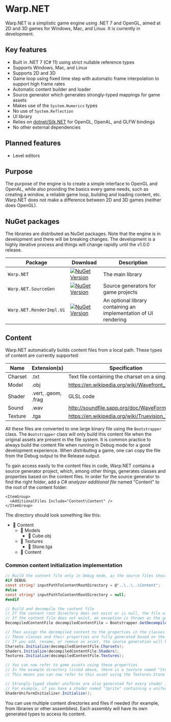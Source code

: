 # Warp.NET

Warp.NET is a simplistic game engine using .NET 7 and OpenGL, aimed at 2D and 3D games for Windows, Mac, and Linux. It is currently in development.

## Key features

- Built in .NET 7 (C# 11) using strict nullable reference types
- Supports Windows, Mac, and Linux
- Supports 2D and 3D
- Game loop using fixed time step with automatic frame interpolation to support high frame rates
- Automatic content builder and loader
- Source generator which generates strongly-typed mappings for game assets
- Makes use of the `System.Numerics` types
- No use of `System.Reflection`
- UI library
- Relies on [dotnet/Silk.NET](https://github.com/dotnet/Silk.NET) for OpenGL, OpenAL, and GLFW bindings
- No other external dependencies

## Planned features

- Level editors

## Purpose

The purpose of the engine is to create a simple interface to OpenGL and OpenAL, while also providing the basics every game needs, such as creating a window, a reliable game loop, building and loading content, etc. Warp.NET does not make a difference between 2D and 3D games (neither does OpenGL).

## NuGet packages

The libraries are distributed as NuGet packages. Note that the engine is in development and there will be breaking changes. The development is a highly iterative process and things will change rapidly until the v1.0.0 release.

| **Package**              | **Download**                                                                                                                                              | **Description**                                                  |
|--------------------------|-----------------------------------------------------------------------------------------------------------------------------------------------------------|------------------------------------------------------------------|
| `Warp.NET`               | [![NuGet Version](https://img.shields.io/nuget/v/NoahStolk.Warp.NET.svg)](https://www.nuget.org/packages/NoahStolk.Warp.NET/)                             | The main library                                                 |
| `Warp.NET.SourceGen`     | [![NuGet Version](https://img.shields.io/nuget/v/NoahStolk.Warp.NET.SourceGen.svg)](https://www.nuget.org/packages/NoahStolk.Warp.NET.SourceGen/)         | Source generators for game projects                              |
| `Warp.NET.RenderImpl.Ui` | [![NuGet Version](https://img.shields.io/nuget/v/NoahStolk.Warp.NET.RenderImpl.Ui.svg)](https://www.nuget.org/packages/NoahStolk.Warp.NET.RenderImpl.Ui/) | An optional library containing an implementation of UI rendering |

## Content

Warp.NET automatically builds content files from a local path. These types of content are currently supported:

| **Name** | **Extension(s)**    | **Specification**                                 |
|----------|---------------------|---------------------------------------------------|
| Charset  | .txt                | Text file containing the charset on a single line |
| Model    | .obj                | https://en.wikipedia.org/wiki/Wavefront_.obj_file |
| Shader   | .vert, .geom, .frag | GLSL code                                         |
| Sound    | .wav                | http://soundfile.sapp.org/doc/WaveFormat/         |
| Texture  | .tga                | https://en.wikipedia.org/wiki/Truevision_TGA      |

All these files are converted to one large binary file using the `Bootstrapper` class. The `Bootstrapper` class will only build this content file when the original assets are present in the file system. It is common practice to always build the content file when running in Debug mode for a good development experience. When distributing a game, one can copy the file from the Debug output to the Release output.

To gain access easily to the content files in code, Warp.NET contains a source generator project, which, among other things, generates classes and properties based on the content files. In order for the source generator to find the right folder, add a _C# analyzer additional file_ named "Content" to the root of the content folder:

```
<ItemGroup>
  <AdditionalFiles Include="Content\Content" />
</ItemGroup>
```

The directory should look something like this:

- 📁 Content
	- 📁 Models
		- 📃 Cube.obj
	- 📁 Textures
		- 📃 Stone.tga
	- 📃 Content

### Common content initialization implementation

```cs
// Build the content file only in Debug mode, as the source files should only be present during development
#if DEBUG
const string? inputPathToContentRootDirectory = @"..\..\..\Content";
#else
const string? inputPathToContentRootDirectory = null;
#endif

// Build and decompile the content file
// If the content root directory does not exist or is null, the file will not be generated
// If the content file does not exist, an exception is thrown as the game will not be able to run without its assets
DecompiledContentFile decompiledContentFile = Bootstrapper.GetDecompiledContent(inputPathToContentRootDirectory, outputPathForGeneratedContentFile);

// Then assign the decompiled content to the properties in the classes
// These classes and their properties are fully generated based on the path to the content root directory (which is located using the "Content" additional file)
// If you add, rename, or remove an asset, the source generation will kick in and immediately update the properties
Charsets.Initialize(decompiledContentFile.Charsets);
Shaders.Initialize(decompiledContentFile.Shaders);
Textures.Initialize(decompiledContentFile.Textures);

// You can now refer to game assets using these properties
// In the example directory listed above, there is a texture named "Stone.tga" in the "Textures" subdirectory
// This means you can now refer to this asset using the Textures.Stone property

// Strongly-typed shader uniforms are also generated for every shader in the generated Shaders class
// For example, if you have a shader named "Sprite" containing a uniform named "spriteColor", you can refer to it using the SpriteUniforms.SpriteColor property which holds the uniform location value as a 32-bit integer
ShaderUniformInitializer.Initialize();
```

You can use multiple content directories and files if needed (for example, from libraries or other assemblies). Each assembly will have its own generated types to access its content.
